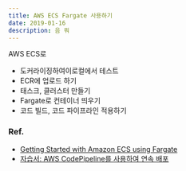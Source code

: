 ```yaml
---
title: AWS ECS Fargate 사용하기
date: 2019-01-16
description: 음 뭐
---
```


AWS ECS로 

* 도커라이징하여이로컬에서 테스트
* ECR에 업로드 하기
* 태스크, 클러스터 만들기
* Fargate로 컨테이너 띄우기
* 코드 빌드, 코드 파이프라인 적용하기

### Ref.

* [Getting Started with Amazon ECS using Fargate](https://docs.aws.amazon.com/AmazonECS/latest/developerguide/ECS_GetStarted.html)
* [자습서: AWS CodePipeline를 사용하여 연속 배포](https://docs.aws.amazon.com/ko_kr/AmazonECS/latest/developerguide/ecs-cd-pipeline.html)